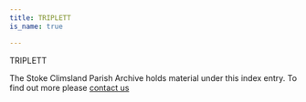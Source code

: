```yaml
---
title: TRIPLETT
is_name: true

---
```


TRIPLETT


The Stoke Climsland Parish Archive holds material under this index entry. To find out more please [contact us](/contact/)
